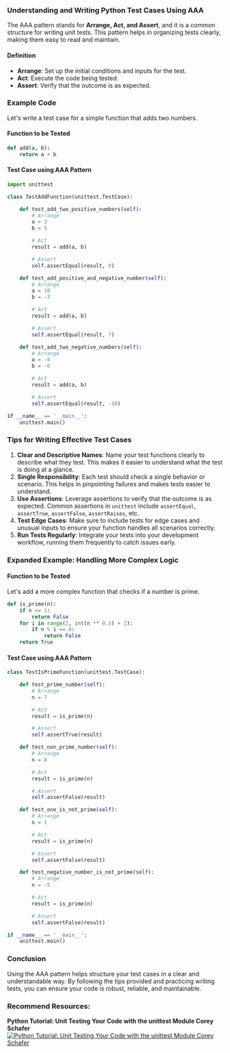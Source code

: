 ### Understanding and Writing Python Test Cases Using AAA

The AAA pattern stands for **Arrange, Act, and Assert**, and it is a common structure for writing unit tests. This pattern helps in organizing tests clearly, making them easy to read and maintain.

#### Definition
- **Arrange**: Set up the initial conditions and inputs for the test.
- **Act**: Execute the code being tested.
- **Assert**: Verify that the outcome is as expected.

### Example Code

Let's write a test case for a simple function that adds two numbers.

#### Function to be Tested
```python
def add(a, b):
    return a + b
```

#### Test Case using AAA Pattern

```python
import unittest

class TestAddFunction(unittest.TestCase):

    def test_add_two_positive_numbers(self):
        # Arrange
        a = 3
        b = 5

        # Act
        result = add(a, b)

        # Assert
        self.assertEqual(result, 8)

    def test_add_positive_and_negative_number(self):
        # Arrange
        a = 10
        b = -3

        # Act
        result = add(a, b)

        # Assert
        self.assertEqual(result, 7)

    def test_add_two_negative_numbers(self):
        # Arrange
        a = -4
        b = -6

        # Act
        result = add(a, b)

        # Assert
        self.assertEqual(result, -10)

if __name__ == '__main__':
    unittest.main()
```

### Tips for Writing Effective Test Cases

1. **Clear and Descriptive Names**: Name your test functions clearly to describe what they test. This makes it easier to understand what the test is doing at a glance.
2. **Single Responsibility**: Each test should check a single behavior or scenario. This helps in pinpointing failures and makes tests easier to understand.
3. **Use Assertions**: Leverage assertions to verify that the outcome is as expected. Common assertions in `unittest` include `assertEqual`, `assertTrue`, `assertFalse`, `assertRaises`, etc.
4. **Test Edge Cases**: Make sure to include tests for edge cases and unusual inputs to ensure your function handles all scenarios correctly.
5. **Run Tests Regularly**: Integrate your tests into your development workflow, running them frequently to catch issues early.

### Expanded Example: Handling More Complex Logic

#### Function to be Tested
Let's add a more complex function that checks if a number is prime.

```python
def is_prime(n):
    if n <= 1:
        return False
    for i in range(2, int(n ** 0.5) + 1):
        if n % i == 0:
            return False
    return True
```

#### Test Case using AAA Pattern

```python
class TestIsPrimeFunction(unittest.TestCase):

    def test_prime_number(self):
        # Arrange
        n = 7

        # Act
        result = is_prime(n)

        # Assert
        self.assertTrue(result)

    def test_non_prime_number(self):
        # Arrange
        n = 8

        # Act
        result = is_prime(n)

        # Assert
        self.assertFalse(result)

    def test_one_is_not_prime(self):
        # Arrange
        n = 1

        # Act
        result = is_prime(n)

        # Assert
        self.assertFalse(result)

    def test_negative_number_is_not_prime(self):
        # Arrange
        n = -5

        # Act
        result = is_prime(n)

        # Assert
        self.assertFalse(result)

if __name__ == '__main__':
    unittest.main()
```

### Conclusion

Using the AAA pattern helps structure your test cases in a clear and understandable way. By following the tips provided and practicing writing tests, you can ensure your code is robust, reliable, and maintainable.

### Recommend Resources:
**Python Tutorial: Unit Testing Your Code with the unittest Module Corey Schafer**
[![Python Tutorial: Unit Testing Your Code with the unittest Module Corey Schafer](https://img.youtube.com/vi/6tNS--WetLI/maxresdefault.jpg)](https://youtu.be/6tNS--WetLI)


